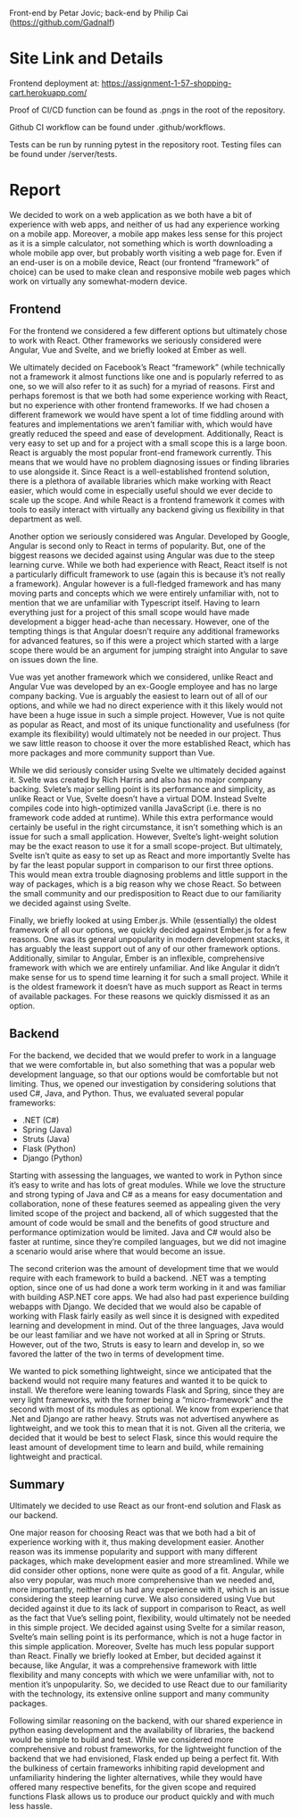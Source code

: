 Front-end by Petar Jovic; back-end by Philip Cai (https://github.com/Gadnalf)

# Site Link and Details
Frontend deployment at: https://assignment-1-57-shopping-cart.herokuapp.com/

Proof of CI/CD function can be found as .pngs in the root of the repository.

Github CI workflow can be found under .github/workflows.

Tests can be run by running pytest in the repository root. Testing files can be found under /server/tests.

# Report

We decided to work on a web application as we both have a bit of experience with web apps, and neither of us had any experience working on a mobile app. Moreover, a mobile app makes less sense for this project as it is a simple calculator, not something which is worth downloading a whole mobile app over, but probably worth visiting a web page for. Even if an end-user is on a mobile device, React (our frontend “framework” of choice) can be used to make clean and responsive mobile web pages which work on virtually any somewhat-modern device.

## Frontend

For the frontend we considered a few different options but ultimately chose to work with React. Other frameworks we seriously considered were Angular, Vue and Svelte, and we briefly looked at Ember as well.

We ultimately decided on Facebook’s React “framework” (while technically not a framework it almost functions like one and is popularly referred to as one, so we will also refer to it as such) for a myriad of reasons. First and perhaps foremost is that we both had some experience working with React, but no experience with other frontend frameworks. If we had chosen a different framework we would have spent a lot of time fiddling around with features and implementations we aren’t familiar with, which would have greatly reduced the speed and ease of development. Additionally, React is very easy to set up and for a project with a small scope this is a large boon. React is arguably the most popular front-end framework currently. This means that we would have no problem diagnosing issues or finding libraries to use alongside it. Since React is a well-established frontend solution, there is a plethora of available libraries which make working with React easier, which would come in especially useful should we ever decide to scale up the scope. And while React is a frontend framework it comes with tools to easily interact with virtually any backend giving us flexibility in that department as well.

Another option we seriously considered was Angular. Developed by Google, Angular is second only to React in terms of popularity. But, one of the biggest reasons we decided against using Angular was due to the steep learning curve. While we both had experience with React, React itself is not a particularly difficult framework to use (again this is because it’s not really a framework). Angular however is a full-fledged framework and has many moving parts and concepts which we were entirely unfamiliar with, not to mention that we are unfamiliar with Typescript itself. Having to learn everything just for a project of this small scope would have made development a bigger head-ache than necessary. However, one of the tempting things is that Angular doesn’t require any additional frameworks for advanced features, so if this were a project which started with a large scope there would be an argument for jumping straight into Angular to save on issues down the line.

Vue was yet another framework which we considered, unlike React and Angular Vue was developed by an ex-Google employee and has no large company backing. Vue is arguably the easiest to learn out of all of our options, and while we had no direct experience with it this likely would not have been a huge issue in such a simple project. However, Vue is not quite as popular as React, and most of its unique functionality and usefulness (for example its flexibility) would ultimately not be needed in our project. Thus we saw little reason to choose it over the more established React, which has more packages and more community support than Vue.

While we did seriously consider using Svelte we ultimately decided against it. Svelte was created by Rich Harris and also has no major company backing. Svlete’s major selling point is its performance and simplicity, as unlike React or Vue, Svelte doesn’t have a virtual DOM. Instead Svelte compiles code into high-optimized vanilla JavaScript (i.e. there is no framework code added at runtime). While this extra performance would certainly be useful in the right circumstance, it isn't something which is an issue for such a small application. However, Svelte’s light-weight solution may be the exact reason to use it for a small scope-project. But ultimately, Svelte isn’t quite as easy to set up as React and more importantly Svelte has by far the least popular support in comparison to our first three options. This would mean extra trouble diagnosing problems and little support in the way of packages, which is a big reason why we chose React. So between the small community and our predisposition to React due to our familiarity we decided against using Svelte.

Finally, we briefly looked at using Ember.js. While (essentially) the oldest framework of all our options, we quickly decided against Ember.js for a few reasons. One was its general unpopularity in modern development stacks, it has arguably the least support out of any of our other framework options. Additionally, similar to Angular, Ember is an inflexible, comprehensive framework with which we are entirely unfamiliar. And like Angular it didn’t make sense for us to spend time learning it for such a small project. While it is the oldest framework it doesn’t have as much support as React in terms of available packages. For these reasons we quickly dismissed it as an option.

## Backend
For the backend, we decided that we would prefer to work in a language that we were comfortable in, but also something that was a popular web development language, so that our options would be comfortable but not limiting. Thus, we opened our investigation by considering solutions that used C#, Java, and Python.
Thus, we evaluated several popular frameworks:
-	.NET (C#)
-	Spring (Java)
-	Struts (Java)
-	Flask (Python)
-	Django (Python)

Starting with assessing the languages, we wanted to work in Python since it’s easy to write and has lots of great modules. While we love the structure and strong typing of Java and C# as a means for easy documentation and collaboration, none of these features seemed as appealing given the very limited scope of the project and backend, all of which suggested that the amount of code would be small and the benefits of good structure and performance optimization would be limited. Java and C# would also be faster at runtime, since they’re compiled languages, but we did not imagine a scenario would arise where that would become an issue.

The second criterion was the amount of development time that we would require with each framework to build a backend. .NET was a tempting option, since one of us had done a work term working in it and was familiar with building ASP.NET core apps. We had also had past experience building webapps with Django. We decided that we would also be capable of working with Flask fairly easily as well since it is designed with expedited learning and development in mind. Out of the three languages, Java would be our least familiar and we have not worked at all in Spring or Struts. However, out of the two, Struts is easy to learn and develop in, so we favored the latter of the two in terms of development time.

We wanted to pick something lightweight, since we anticipated that the backend would not require many features and wanted it to be quick to install. We therefore were leaning towards Flask and Spring, since they are very light frameworks, with the former being a “micro-framework” and the second with most of its modules as optional. We know from experience that .Net and Django are rather heavy. Struts was not advertised anywhere as lightweight, and we took this to mean that it is not.
Given all the criteria, we decided that it would be best to select Flask, since this would require the least amount of development time to learn and build, while remaining lightweight and practical.

## Summary

Ultimately we decided to use React as our front-end solution and Flask as our backend. 

One major reason for choosing React was that we both had a bit of experience working with it, thus making development easier. Another reason was its immense popularity and support with many different packages, which make development easier and more streamlined. While we did consider other options, none were quite as good of a fit. Angular, while also very popular, was much more comprehensive than we needed and, more importantly, neither of us had any experience with it, which is an issue considering the steep learning curve. We also considered using Vue but decided against it due to its lack of support in comparison to React, as well as the fact that Vue’s selling point, flexibility, would ultimately not be needed in this simple project. We decided against using Svelte for a similar reason, Svelte’s main selling point is its performance, which is not a huge factor in this simple application. Moreover, Svelte has much less popular support than React. Finally we briefly looked at Ember, but decided against it because, like Angular, it was a comprehensive framework with little flexibility and many concepts with which we were unfamiliar with, not to mention it’s unpopularity. So, we decided to use React due to our familiarity with the technology, its extensive online support and many community packages.

Following similar reasoning on the backend, with our shared experience in python easing development and the availability of libraries, the backend would be simple to build and test. While we considered more comprehensive and robust frameworks, for the lightweight function of the backend that we had envisioned, Flask ended up being a perfect fit. With the bulkiness of certain frameworks inhibiting rapid development and unfamiliarity hindering the lighter alternatives, while they would have offered many respective benefits, for the given scope and required functions Flask allows us to produce our product quickly and with much less hassle.

